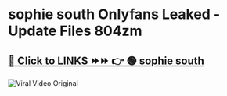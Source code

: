 
 # sophie south Onlyfans Leaked - Update Files 804zm

## <h2><a href="https://clipsfans.com/sophie_south&ref=git">🔗 Click to LINKS ⏩⏩ 👉 🟢 sophie south </a></h2>

<a href="https://clipsfans.com/sophie_south&ref=git" rel="nofollow" data-target="animated-image.originalLink"><img src="https://i.ibb.co.com/xMMVF88/686577567.gif" alt="Viral Video Original" style="max-width: 100%; display: inline-block;" data-target="animated-image.originalImage"></a>

